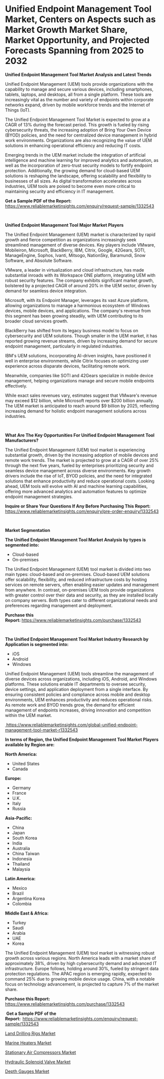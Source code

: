 <p><h1>Unified Endpoint Management Tool Market, Centers on Aspects such as Market Growth Market Share, Market Opportunity, and Projected Forecasts Spanning from 2025 to 2032</h1></p><p><strong>Unified Endpoint Management Tool Market Analysis and Latest Trends</strong></p>
<p><p>Unified Endpoint Management (UEM) tools provide organizations with the capability to manage and secure various devices, including smartphones, tablets, laptops, and desktops, all from a single platform. These tools are increasingly vital as the number and variety of endpoints within corporate networks expand, driven by mobile workforce trends and the Internet of Things (IoT).</p><p>The Unified Endpoint Management Tool Market is expected to grow at a CAGR of 13% during the forecast period. This growth is fueled by rising cybersecurity threats, the increasing adoption of Bring Your Own Device (BYOD) policies, and the need for centralized device management in hybrid work environments. Organizations are also recognizing the value of UEM solutions in enhancing operational efficiency and reducing IT costs.</p><p>Emerging trends in the UEM market include the integration of artificial intelligence and machine learning for improved analytics and automation, as well as the incorporation of zero-trust security models to fortify endpoint protection. Additionally, the growing demand for cloud-based UEM solutions is reshaping the landscape, offering scalability and flexibility to businesses of all sizes. As digital transformation accelerates across industries, UEM tools are poised to become even more critical to maintaining security and efficiency in IT management.</p></p>
<p><strong>Get a Sample PDF of the Report:&nbsp;</strong> <a href="https://www.reliablemarketinsights.com/enquiry/request-sample/1332543?utm_campaign=3569&utm_medium=2&utm_source=Github&utm_content=ia&utm_term=24032025&utm_id=unified-endpoint-management-tool">https://www.reliablemarketinsights.com/enquiry/request-sample/1332543</a></p>
<p>&nbsp;</p>
<p><strong>Unified Endpoint Management Tool Major Market Players</strong></p>
<p><p>The Unified Endpoint Management (UEM) market is characterized by rapid growth and fierce competition as organizations increasingly seek streamlined management of diverse devices. Key players include VMware, Mobileiron, Microsoft, BlackBerry, IBM, Citrix, Google, 42Gears, SOTI, ManageEngine, Sophos, Ivanti, Mitsogo, NationSky, Baramundi, Snow Software, and Absolute Software.</p><p>VMware, a leader in virtualization and cloud infrastructure, has made substantial inroads with its Workspace ONE platform, integrating UEM with robust security features. The company exhibits significant market growth, bolstered by a projected CAGR of around 20% in the UEM sector, driven by demand for seamless device integration.</p><p>Microsoft, with its Endpoint Manager, leverages its vast Azure platform, allowing organizations to manage a harmonious ecosystem of Windows devices, mobile devices, and applications. The company's revenue from this segment has been growing steadily, with UEM contributing to its broader cloud services growth.</p><p>BlackBerry has shifted from its legacy business model to focus on cybersecurity and UEM solutions. Though smaller in the UEM market, it has reported growing revenue streams, driven by increasing demand for secure endpoint management, particularly in regulated industries.</p><p>IBM's UEM solutions, incorporating AI-driven insights, have positioned it well in enterprise environments, while Citrix focuses on optimizing user experience across disparate devices, facilitating remote work.</p><p>Meanwhile, companies like SOTI and 42Gears specialize in mobile device management, helping organizations manage and secure mobile endpoints effectively.</p><p>While exact sales revenues vary, estimates suggest that VMware's revenue may exceed $12 billion, while Microsoft reports over $200 billion annually. The UEM market is anticipated to reach around $9 billion by 2025, reflecting increasing demand for holistic endpoint management solutions across industries.</p></p>
<p>&nbsp;</p>
<p><strong>What Are The Key Opportunities For Unified Endpoint Management Tool Manufacturers?</strong></p>
<p><p>The Unified Endpoint Management (UEM) tool market is experiencing substantial growth, driven by the increasing adoption of mobile devices and remote work trends. The market is projected to grow at a CAGR of over 25% through the next five years, fueled by enterprises prioritizing security and seamless device management across diverse environments. Key growth drivers include the rise of IoT, BYOD policies, and the need for integrated solutions that enhance productivity and reduce operational costs. Looking ahead, UEM tools will evolve with AI and machine learning capabilities, offering more advanced analytics and automation features to optimize endpoint management strategies.</p></p>
<p><strong>Inquire or Share Your Questions If Any Before Purchasing This Report:</strong> <a href="https://www.reliablemarketinsights.com/enquiry/pre-order-enquiry/1332543?utm_campaign=3569&utm_medium=2&utm_source=Github&utm_content=ia&utm_term=24032025&utm_id=unified-endpoint-management-tool">https://www.reliablemarketinsights.com/enquiry/pre-order-enquiry/1332543</a></p>
<p>&nbsp;</p>
<p><strong>Market Segmentation</strong></p>
<p><strong>The Unified Endpoint Management Tool Market Analysis by types is segmented into:</strong></p>
<p><ul><li>Cloud-based</li><li>On-premises</li></ul></p>
<p><p>The Unified Endpoint Management (UEM) tool market is divided into two main types: cloud-based and on-premises. Cloud-based UEM solutions offer scalability, flexibility, and reduced infrastructure costs by hosting services on remote servers, often enabling easier updates and management from anywhere. In contrast, on-premises UEM tools provide organizations with greater control over their data and security, as they are installed locally on company servers. Both types cater to different organizational needs and preferences regarding management and deployment.</p></p>
<p><strong>Purchase this Report:&nbsp;</strong><a href="https://www.reliablemarketinsights.com/purchase/1332543?utm_campaign=3569&utm_medium=2&utm_source=Github&utm_content=ia&utm_term=24032025&utm_id=unified-endpoint-management-tool">https://www.reliablemarketinsights.com/purchase/1332543</a></p>
<p>&nbsp;</p>
<p><strong>The Unified Endpoint Management Tool Market Industry Research by Application is segmented into:</strong></p>
<p><ul><li>iOS</li><li>Android</li><li>Windows</li></ul></p>
<p><p>Unified Endpoint Management (UEM) tools streamline the management of diverse devices across organizations, including iOS, Android, and Windows platforms. These solutions enable IT departments to oversee security, device settings, and application deployment from a single interface. By ensuring consistent policies and compliance across mobile and desktop environments, UEM enhances productivity and reduces operational risks. As remote work and BYOD trends grow, the demand for efficient management of endpoints increases, driving innovation and competition within the UEM market.</p></p>
<p><a href="https://www.reliablemarketinsights.com/global-unified-endpoint-management-tool-market-r1332543?utm_campaign=3569&utm_medium=2&utm_source=Github&utm_content=ia&utm_term=24032025&utm_id=unified-endpoint-management-tool">&nbsp;https://www.reliablemarketinsights.com/global-unified-endpoint-management-tool-market-r1332543</a></p>
<p><strong>In terms of Region, the Unified Endpoint Management Tool Market Players available by Region are:</strong></p>
<p>
    <p> <strong> North America: </strong>
        <ul>
            <li>United States</li>
            <li>Canada</li>
        </ul>
        </p> 
    <p> <strong> Europe: </strong>
        <ul>
            <li>Germany</li>
            <li>France</li>
            <li>U.K.</li>
            <li>Italy</li>
            <li>Russia</li>
        </ul>
        </p> 
    <p> <strong> Asia-Pacific: </strong>
        <ul>
            <li>China</li>
            <li>Japan</li>
            <li>South Korea</li>
            <li>India</li>
            <li>Australia</li>
            <li>China Taiwan</li>
            <li>Indonesia</li>
            <li>Thailand</li>
            <li>Malaysia</li>
        </ul>
        </p> 
    <p> <strong> Latin America: </strong>
        <ul>
            <li>Mexico</li>
            <li>Brazil</li>
            <li>Argentina Korea</li>
            <li>Colombia</li>
        </ul>
        </p> 
    <p> <strong> Middle East & Africa: </strong>
        <ul>
            <li>Turkey</li>
            <li>Saudi</li>
            <li>Arabia</li>
            <li>UAE</li>
            <li>Korea</li>
        </ul>
    </p>
    </p>
<p><p>The Unified Endpoint Management (UEM) tool market is witnessing robust growth across various regions. North America leads with a market share of approximately 38%, driven by high cybersecurity demand and advanced IT infrastructure. Europe follows, holding around 30%, fueled by stringent data protection regulations. The APAC region is emerging rapidly, expected to command 25% due to growing mobile device usage. China, with a notable focus on technology advancement, is projected to capture 7% of the market share.</p></p>
<p><strong>Purchase this Report: </strong><a href="https://www.reliablemarketinsights.com/purchase/1332543?utm_campaign=3569&utm_medium=2&utm_source=Github&utm_content=ia&utm_term=24032025&utm_id=unified-endpoint-management-tool">https://www.reliablemarketinsights.com/purchase/1332543</a></p>
<p>&nbsp;<strong>Get a Sample PDF of the Report:&nbsp;&nbsp;</strong><a href="https://www.reliablemarketinsights.com/enquiry/request-sample/1332543?utm_campaign=3569&utm_medium=2&utm_source=Github&utm_content=ia&utm_term=24032025&utm_id=unified-endpoint-management-tool">https://www.reliablemarketinsights.com/enquiry/request-sample/1332543</a></p>
<p><strong></strong></p>
<p><p><a href="https://www.linkedin.com/pulse/providing-industry-analysis-andforecasts-between-2025-2032-forthe-ekr3e?utm_campaign=3569&utm_medium=2&utm_source=Github&utm_content=ia&utm_term=24032025&utm_id=unified-endpoint-management-tool">Land Drilling Rigs Market</a></p><p><a href="https://www.linkedin.com/pulse/revenue-market-growth-projections-marine-heaters-86-xctle?utm_campaign=3569&utm_medium=2&utm_source=Github&utm_content=ia&utm_term=24032025&utm_id=unified-endpoint-management-tool">Marine Heaters Market</a></p><p><a href="https://www.linkedin.com/pulse/understanding-stationary-air-compressors-market-key-insights-projected-ww7me?utm_campaign=3569&utm_medium=2&utm_source=Github&utm_content=ia&utm_term=24032025&utm_id=unified-endpoint-management-tool">Stationary Air Compressors Market</a></p><p><a href="https://www.linkedin.com/pulse/hydraulic-solenoid-valve-market-size-cagr-46-current-development-pkaze?utm_campaign=3569&utm_medium=2&utm_source=Github&utm_content=ia&utm_term=24032025&utm_id=unified-endpoint-management-tool">Hydraulic Solenoid Valve Market</a></p><p><a href="https://www.linkedin.com/pulse/depth-gauges-industry-sector-new-technologies-market-impact-forecasted-xg01e?utm_campaign=3569&utm_medium=2&utm_source=Github&utm_content=ia&utm_term=24032025&utm_id=unified-endpoint-management-tool">Depth Gauges Market</a></p></p>